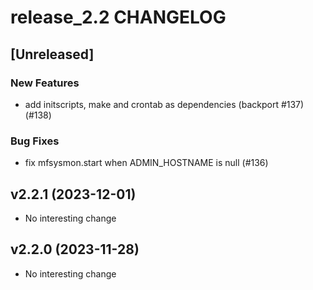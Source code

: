 # release_2.2 CHANGELOG

## [Unreleased]

### New Features

- add initscripts, make and crontab as dependencies (backport #137) (#138)

### Bug Fixes

- fix mfsysmon.start when ADMIN_HOSTNAME is null (#136)

## v2.2.1 (2023-12-01)

- No interesting change

## v2.2.0 (2023-11-28)

- No interesting change


